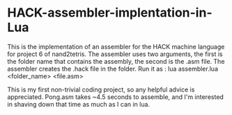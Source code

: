 # HACK-assembler-implentation-in-Lua
This is the implementation of an assembler for the HACK machine language for project 6 of nand2tetris. The assembler uses two arguments, the first is the folder name that contains the assembly, the second is the .asm file. The assembler creates the .hack file in the folder. Run it as :  lua assembler.lua &lt;folder_name> &lt;file.asm> 

This is my first non-trivial coding project, so any helpful advice is appreciated. Pong.asm takes ~4.5 seconds to assemble, and I'm interested in shaving down that time as much as I can in lua.
